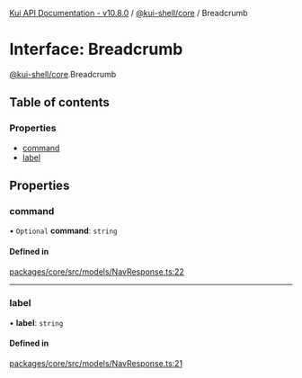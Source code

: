 [Kui API Documentation - v10.8.0](../README.md) / [@kui-shell/core](../modules/kui_shell_core.md) / Breadcrumb

# Interface: Breadcrumb

[@kui-shell/core](../modules/kui_shell_core.md).Breadcrumb

## Table of contents

### Properties

- [command](kui_shell_core.Breadcrumb.md#command)
- [label](kui_shell_core.Breadcrumb.md#label)

## Properties

### command

• `Optional` **command**: `string`

#### Defined in

[packages/core/src/models/NavResponse.ts:22](https://github.com/kubernetes-sigs/kui/blob/kui/packages/core/src/models/NavResponse.ts#L22)

---

### label

• **label**: `string`

#### Defined in

[packages/core/src/models/NavResponse.ts:21](https://github.com/kubernetes-sigs/kui/blob/kui/packages/core/src/models/NavResponse.ts#L21)
